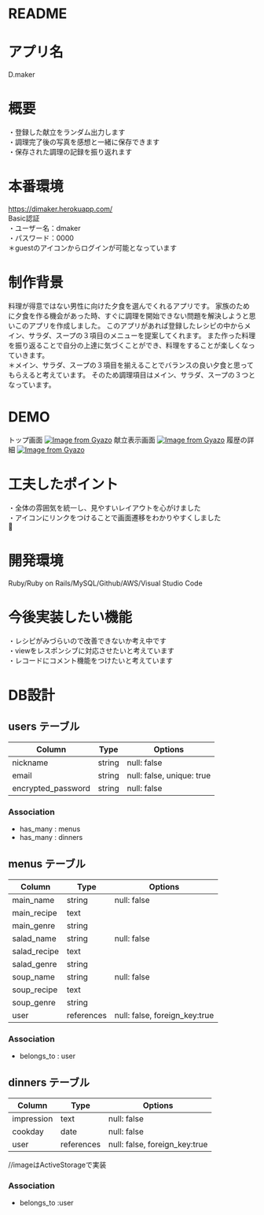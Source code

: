 # README

# アプリ名
D.maker
# 概要
・登録した献立をランダム出力します  
・調理完了後の写真を感想と一緒に保存できます  
・保存された調理の記録を振り返れます

# 本番環境
https://dimaker.herokuapp.com/  
Basic認証  
・ユーザー名：dmaker  
・パスワード：0000   
＊guestのアイコンからログインが可能となっています
# 制作背景
料理が得意ではない男性に向けた夕食を選んでくれるアプリです。
家族のために夕食を作る機会があった時、すぐに調理を開始できない問題を解決しようと思いこのアプリを作成しました。
このアプリがあれば登録したレシピの中からメイン、サラダ、スープの３項目のメニューを提案してくれます。
また作った料理を振り返ることで自分の上達に気づくことができ、料理をすることが楽しくなっていきます。  
＊メイン、サラダ、スープの３項目を揃えることでバランスの良い夕食と思ってもらえると考えています。  そのため調理項目はメイン、サラダ、スープの３つとなっています。
# DEMO
トップ画面
[![Image from Gyazo](https://i.gyazo.com/1fcf48cd9f42b1ae464ede81b47868ed.gif)](https://gyazo.com/1fcf48cd9f42b1ae464ede81b47868ed)
献立表示画面
[![Image from Gyazo](https://i.gyazo.com/7e183e2ef282d6ab8437167cf1af0d1a.gif)](https://gyazo.com/7e183e2ef282d6ab8437167cf1af0d1a)
履歴の詳細
[![Image from Gyazo](https://i.gyazo.com/b20fd6ab5a317540a07d3d5436f5f68b.gif)](https://gyazo.com/b20fd6ab5a317540a07d3d5436f5f68b)
# 工夫したポイント
・全体の雰囲気を統一し、見やすいレイアウトを心がけました  
・アイコンにリンクをつけることで画面遷移をわかりやすくしました  

# 開発環境
Ruby/Ruby on Rails/MySQL/Github/AWS/Visual Studio Code  

# 今後実装したい機能
・レシピがみづらいので改善できないか考え中です  
・viewをレスポンシブに対応させたいと考えています  
・レコードにコメント機能をつけたいと考えています  

# DB設計

## users テーブル

| Column                | Type   | Options                   |
| --------------------- | ------ | ------------------------- |
| nickname              | string | null: false               |
| email                 | string | null: false, unique: true |
| encrypted_password    | string | null: false               |

### Association

- has_many   : menus
- has_many   : dinners


## menus テーブル

| Column       | Type       | Options                       |
| ------------ | ---------- | ----------------------------- |
| main_name    | string     | null: false                   |
| main_recipe  | text       |                               |
| main_genre   | string     |                               | 
| salad_name   | string     | null: false                   | 
| salad_recipe | text       |                               | 
| salad_genre  | string     |                               |
| soup_name    | string     | null: false                   | 
| soup_recipe  | text       |                               |  
| soup_genre   | string     |                               |
| user         | references | null: false, foreign_key:true |


### Association

- belongs_to : user


## dinners テーブル

| Column     | Type       | Options                       |
| ---------- | ---------- | ----------------------------- |
| impression | text       | null: false                   |
| cookday    | date       | null: false                   |
| user       | references | null: false, foreign_key:true |

//imageはActiveStorageで実装

### Association

- belongs_to :user

